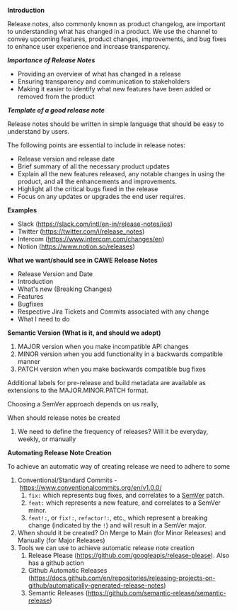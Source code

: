 **Introduction**

Release notes, also commonly known as product changelog, are important to understanding what has changed in a product. We use the channel to convey upcoming features, product changes, improvements, and bug fixes to enhance user experience and increase transparency.

**_Importance of Release Notes_**

- Providing an overview of what has changed in a release
- Ensuring transparency and communication to stakeholders
- Making it easier to identify what new features have been added or removed from the product

**_Template of a good release note_**

Release notes should be written in simple language that should be easy to understand by users.

The following points are essential to include in release notes:

- Release version and release date
- Brief summary of all the necessary product updates
- Explain all the new features released, any notable changes in using the product, and all the enhancements and improvements.
- Highlight all the critical bugs fixed in the release
- Focus on any updates or upgrades the end user requires.

**Examples**

- Slack (<https://slack.com/intl/en-in/release-notes/ios>)
- Twitter (<https://twitter.com/i/release_notes>)
- Intercom (<https://www.intercom.com/changes/en>)
- Notion (<https://www.notion.so/releases>)

**What we want/should see in CAWE Release Notes**

- Release Version and Date
- Introduction
- What's new (Breaking Changes)
- Features
- Bugfixes
- Respective Jira Tickets and Commits associated with any change
- What I need to do

**Semantic Version (What is it, and should we adopt)**

1.  MAJOR version when you make incompatible API changes
2.  MINOR version when you add functionality in a backwards compatible manner
3.  PATCH version when you make backwards compatible bug fixes

Additional labels for pre-release and build metadata are available as extensions to the MAJOR.MINOR.PATCH format.

Choosing a SemVer approach depends on us really,

When should release notes be created

1.  We need to define the frequency of releases? Will it be everyday, weekly, or manually

**Automating Release Note Creation**

To achieve an automatic way of creating release we need to adhere to some

1.  Conventional/Standard Commits - <https://www.conventionalcommits.org/en/v1.0.0/>
    1.  `fix:` which represents bug fixes, and correlates to a [SemVer](https://semver.org/) patch.
    2.  `feat:` which represents a new feature, and correlates to a SemVer minor.
    3.  `feat!:`, or `fix!:`, `refactor!:`, etc., which represent a breaking change (indicated by the `!`) and will result in a SemVer major.
2.  When should it be created? On Merge to Main (for Minor Releases) and Manually (for Major Releases)
3.  Tools we can use to achieve automatic release note creation
    1.  Release Please (<https://github.com/googleapis/release-please>). Also has a github action
    2.  Github Automatic Releases (<https://docs.github.com/en/repositories/releasing-projects-on-github/automatically-generated-release-notes>)
    3.  Semantic Releases (<https://github.com/semantic-release/semantic-release>)

[](https://atc.bmwgroup.net/confluence/display/CICD/CAWE+%7C+Release+Notes)
